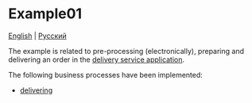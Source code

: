 # Example01

[English](README.md) | [Русский](README.ru.md)

The example is related to pre-processing (electronically), preparing and delivering an order in the [delivery service application](https://github.com/alexeysp11/delivery-service-csharp).

The following business processes have been implemented:
- [delivering](https://github.com/alexeysp11/delivery-service-csharp/blob/main/docs/flowchartnames/delivering.md)
